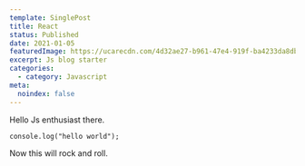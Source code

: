 ```yaml
---
template: SinglePost
title: React
status: Published
date: 2021-01-05
featuredImage: https://ucarecdn.com/4d32ae27-b961-47e4-919f-ba4233da8db4/
excerpt: Js blog starter
categories:
  - category: Javascript
meta:
  noindex: false
---
```

Hello Js enthusiast there.

```
console.log("hello world");
```

Now this will rock and roll.